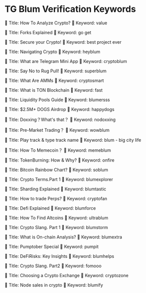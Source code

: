 # TG Blum Verification Keywords

🔷 Title: How To Analyze Crypto?
🔑 Keyword: value

🔷 Title: Forks Explained
🔑 Keyword: go get

🔷 Title: Secure your Crypto! 
🔑 Keyword: best project ever 

🔷 Title: Navigating Crypto
🔑 Keyword: heyblum

🔷 Title: What are Telegram Mini App
🔑 Keyword: cryptoblum

🔷 Title: Say No to Rug Pull!
🔑 Keyword: superblum

🔷 Title: What Are AMMs
🔑 Keyword: cryptosmart

🔷 Title: What is TON Blockchain
🔑 Keyword: fast

🔷 Title: Liquidity Pools Guide
🔑 Keyword: blumersss

🔷 Title: $2.5M+ DOGS  Airdrop
🔑 Keyword: happydogs

🔷 Title: Doxxing？What's that？
🔑 Keyword: nodoxxing

🔷 Title: Pre-Market Trading？
🔑 Keyword: wowblum

🔷 Title: Play track & type track name
🔑 Keyword: blum - big city life

🔷 Title: How To Memecoin？
🔑 Keyword: memeblum

🔷 Title: TokenBurning: How & Why?
🔑 Keyword: onfire

🔷 Title: Bitcoin Rainbow Chart?
🔑 Keyword: soblum

🔷 Title: Crypto Terms.Part 1
🔑 Keyword: blumexplorer

🔷 Title: Sharding Explained
🔑 Keyword: blumtastic

🔷 Title: How to trade Perps?
🔑 Keyword: cryptofan

🔷 Title: Defi Explained
🔑 Keyword: blumforce

🔷 Title: How To Find Altcoins
🔑 Keyword: ultrablum

🔷 Title: Crypto Slang. Part 1
🔑 Keyword: blumstorm

🔷 Title: What is On-chain Analysis?
🔑 Keyword: blumextra

🔷 Title: Pumptober Special
🔑 Keyword: pumpit

🔷 Title: DeFiRisks: Key Insights
🔑 Keyword: blumhelps

🔷 Title: Crypto Slang. Part2
🔑 Keyword: fomooo

🔷 Title: Choosing a Crypto Exchange
🔑 Keyword: cryptozone

🔷 Title: Node sales in crypto
🔑 Keyword: blumify
